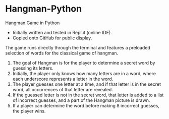 # Hangman-Python
Hangman Game in Python

- Initially written and tested in Repl.it (online IDE).
- Copied onto GitHub for public display.

The game runs directly through the terminal and features a preloaded selection of words for the classical game of hangman.

1. The goal of Hangman is for the player to determine a secret word by guessing its letters.
2. Initially, the player only knows how many letters are in a word, where each underscore represents a letter in the word.
3. The player guesses one letter at a time, and if that letter is in the secret word, all occurrences of that letter are revealed.
4. If the guessed letter is not in the secret word, that letter is added to a list of incorrect guesses, and a part of the Hangman picture is drawn.
5. If a player can determine the word before making 8 incorrect guesses, the player wins.

